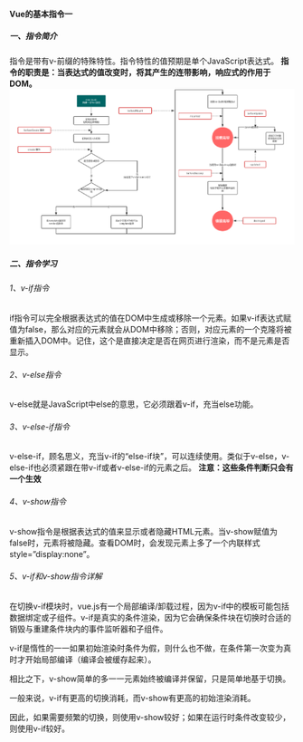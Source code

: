 #### Vue的基本指令一
##### 一、指令简介
指令是带有v-前缀的特殊特性。指令特性的值预期是单个JavaScript表达式。
**指令的职责是：当表达式的值改变时，将其产生的连带影响，响应式的作用于DOM。**
<img src="./1.png">

##### 二、指令学习
###### 1、v-if指令
if指令可以完全根据表达式的值在DOM中生成或移除一个元素。如果v-if表达式赋值为false，那么对应的元素就会从DOM中移除；否则，对应元素的一个克隆将被重新插入DOM中。记住，这个是直接决定是否在网页进行渲染，而不是元素是否显示。

###### 2、v-else指令
v-else就是JavaScript中else的意思，它必须跟着v-if，充当else功能。

###### 3、v-else-if指令
v-else-if，顾名思义，充当v-if的“else-if块”，可以连续使用。类似于v-else，v-else-if也必须紧跟在带v-if或者v-else-if的元素之后。
**注意：这些条件判断只会有一个生效**

###### 4、v-show指令
v-show指令是根据表达式的值来显示或者隐藏HTML元素。当v-show赋值为false时，元素将被隐藏。查看DOM时，会发现元素上多了一个内联样式style=”display:none”。

###### 5、v-if和v-show指令详解
在切换v-if模块时，vue.js有一个局部编译/卸载过程，因为v-if中的模板可能包括数据绑定或子组件。v-if是真实的条件渲染，因为它会确保条件块在切换时合适的销毁与重建条件块内的事件监听器和子组件。

v-if是惰性的一一如果初始渲染时条件为假，则什么也不做，在条件第一次变为真时才开始局部编译（编译会被缓存起来）。

相比之下，v-show简单的多一一元素始终被编译并保留，只是简单地基于切换。

一般来说，v-if有更高的切换消耗，而v-show有更高的初始渲染消耗。

因此，如果需要频繁的切换，则使用v-show较好；如果在运行时条件改变较少，则使用v-if较好。
